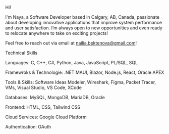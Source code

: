Hi!

I'm Naya, a Software Developer based in Calgary, AB, Canada, passionate about developing innovative applications that improve system performance and user satisfaction. 
I’m always open to new opportunities and even ready to relocate anywhere to take on exciting projects!

Feel free to reach out via email at [nailia.bektenova@gmail.com](mailto:nailia.bektenova@gmail.com)!

Technical Skills 

Languages:
C, C++, C#, Python, Java, JavaScript, PL/SQL, SQL

Framewroks & Technologie:
.NET MAUI, Blazor, Node.js, React, Oracle APEX

Tools & Skills:
Software Ideas Modeler, Wireshark, Figma, Packet Tracer, VMs, Visual Studio, VS Code, XCode

Databases:
MySQL, MongoDB, MariaDB, Oracle

Frontend:
HTML, CSS, Tailwind CSS

Cloud Services:
Google Cloud Platform

Authentication:
OAuth
